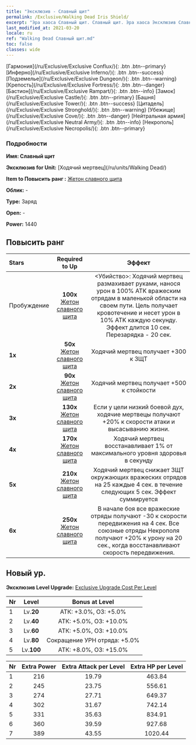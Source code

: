 ```yaml
---
title: "Эксклюзив - Славный щит"
permalink: /Exclusive/Walking Dead Iris Shield/
excerpt: "Эра хаоса Славный щит. Славный щит. Эра хаоса Эксклюзив Славный щит. Ходячий мертвец Эксклюзив."
last_modified_at: 2021-03-20
locale: ru
ref: "Walking Dead Славный щит.md"
toc: false
classes: wide
---
```

 [Гармония](/ru/Exclusive/Exclusive Conflux/){: .btn .btn--primary} [Инферно](/ru/Exclusive/Exclusive Inferno/){: .btn .btn--success} [Подземелье](/ru/Exclusive/Exclusive Dungeon/){: .btn .btn--warning} [Крепость](/ru/Exclusive/Exclusive Fortress/){: .btn .btn--danger} [Бастион](/ru/Exclusive/Exclusive Rampart/){: .btn .btn--info} [Замок](/ru/Exclusive/Exclusive Castle/){: .btn .btn--primary} [Башня](/ru/Exclusive/Exclusive Tower/){: .btn .btn--success} [Цитадель](/ru/Exclusive/Exclusive Stronghold/){: .btn .btn--warning} [Убежище](/ru/Exclusive/Exclusive Cove/){: .btn .btn--danger} [Нейтральная армия](/ru/Exclusive/Exclusive Neutral Army/){: .btn .btn--info} [Некрополь](/ru/Exclusive/Exclusive Necropolis/){: .btn .btn--primary} 

### Подробности
 **Имя: Славный щит** 

 **Эксклюзив for Unit:** [Ходячий мертвец](/ru/units/Walking Dead/) 

 **Item to Повысить ранг :** [Жетон славного щита](/ru/Items/con_913/)

 **Облик:** -

 **Type:** Заряд

 **Open:** -

 **Power:** 1440

## Повысить ранг 

  |     Stars    |  Required to Up | Эффект |
  |:-------------|:---------------:|:---------------:|
  |  Пробуждение  | **100x** [Жетон славного щита](/ru/Items/con_913/) | <Убийство>: Ходячий мертвец размахивает руками, нанося урон в 100% ATK вражеским отрядам в маленькой области на своем пути. Цель получает кровотечение и несет урон в 10% ATK каждую секунду. Эффект длится 10 сек. Перезарядка - 20 сек. |
  | **1x** <i class="fas fa-star"/> | **50x** [Жетон славного щита](/ru/Items/con_913/) | Ходячий мертвец получает +300 к ЗЩТ |
  | **2x** <i class="fas fa-star"/> | **90x** [Жетон славного щита](/ru/Items/con_913/) | Ходячий мертвец получает +500 к стойкости |
  | **3x** <i class="fas fa-star"/> | **130x** [Жетон славного щита](/ru/Items/con_913/) | Если у цели низкий боевой дух, ходячие мертвецы получают +20% к скорости атаки и высасыванию жизни. |
  | **4x** <i class="fas fa-star"/> | **170x** [Жетон славного щита](/ru/Items/con_913/) | Ходячий мертвец восстанавливает 1% от максимального уровня здоровья в секунду |
  | **5x** <i class="fas fa-star"/> | **210x** [Жетон славного щита](/ru/Items/con_913/) | Ходячий мертвец снижает ЗЩТ окружающих вражеских отрядов на 25 каждые 4 сек. в течение следующих 5 сек. Эффект суммируется |
  | **6x** <i class="fas fa-star"/> | **250x** [Жетон славного щита](/ru/Items/con_913/) | В начале боя все вражеские отряды получают -30 к скорости передвижения на 4 сек. Все союзные отряды Некрополя получают +20% к урону на 20 сек., когда восстанавливают скорость передвижения. |


## Новый ур.
 **Эксклюзив Level Upgrade:** [Exclusive Upgrade Cost Per Level](/Exclusive/ExclusiveUpgradeCostPerLevel/)

  |  Nr  |   Level  | Bonus at Level |
  |:-----|:--------:|:--------------:|
  | 1 | Lv.**20** | АТК: +3.0%, ОЗ: +5.0% |
  | 2 | Lv.**40** | АТК: +5.0%, ОЗ: +10.0% |
  | 3 | Lv.**60** | АТК: +5.0%, ОЗ: +10.0% |
  | 4 | Lv.**80** | Сокращение УРН отряда: +5.0% |
  | 5 | Lv.**100** | АТК: +8.0%, ОЗ: +15.0% |


  |  Nr  |  Extra Power | Extra Attack per Level | Extra HP per Level |
  |:-----|:--------:|:--------:|:--------:|
  | 1 | 216 | 19.79 | 463.84 |
  | 2 | 245 | 23.75 | 556.61 |
  | 3 | 274 | 27.71 | 649.37 |
  | 4 | 302 | 31.67 | 742.14 |
  | 5 | 331 | 35.63 | 834.91 |
  | 6 | 360 | 39.59 | 927.68 |
  | 7 | 389 | 43.55 | 1020.44 |


